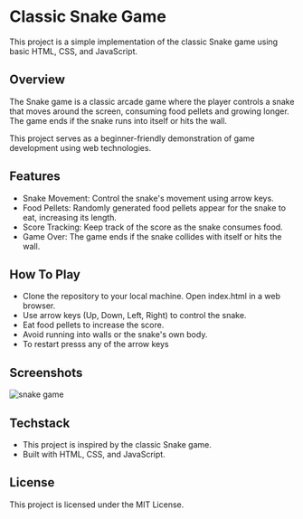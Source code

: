 # Classic Snake Game 

This project is a simple implementation of the classic Snake game using basic HTML, CSS, and JavaScript.



## Overview

The Snake game is a classic arcade game where the player controls a snake that moves around the screen, consuming food pellets and growing longer. The game ends if the snake runs into itself or hits the wall.

This project serves as a beginner-friendly demonstration of game development using web technologies.


## Features

- Snake Movement: Control the snake's movement using arrow keys.
- Food Pellets: Randomly generated food pellets appear for the snake to eat, increasing its length.
- Score Tracking: Keep track of the score as the snake consumes food.
- Game Over: The game ends if the snake collides with itself or hits the wall.



## How To Play

- Clone the repository to your local machine.
    Open index.html in a web browser.
- Use arrow keys (Up, Down, Left, Right) to control the snake.
- Eat food pellets to increase the score.
- Avoid running into walls or the snake's own body.
- To restart presss any of the arrow keys
## Screenshots
![snake game](https://github.com/Hafeez-hm/snake-game-csea/assets/130774028/55c20299-b0eb-4019-9dd3-03d60a22b8e9)

## Techstack

- This project is inspired by the classic Snake game.
- Built with HTML, CSS, and JavaScript.
## License

This project is licensed under the MIT License.
